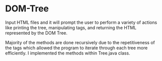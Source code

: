 # DOM-Tree
Input HTML files and it will prompt the user to perform a variety of actions like printing the tree, manipulating tags, and returning the HTML represented by the DOM Tree.

Majority of the methods are done recursively due to the repetitiveness of the tags which allowed the program to iterate through each tree more efficiently. I implemented the methods within Tree.java class.
